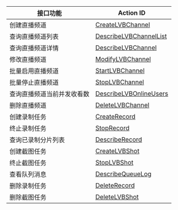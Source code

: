 | 接口功能 | Action ID | 
|---------|---------|
| 创建直播频道 | [CreateLVBChannel](https://www.qcloud.com/doc/api/258/4715) | 
| 查询直播频道列表 | [DescribeLVBChannelList](https://www.qcloud.com/doc/api/258/4716) | 
| 查询直播频道详情 | [DescribeLVBChannel](https://www.qcloud.com/doc/api/258/4717) | 
| 修改直播频道 | [ModifyLVBChannel](https://www.qcloud.com/doc/api/258/4718) | 
| 批量启用直播频道 | [StartLVBChannel](https://www.qcloud.com/doc/api/258/4719) | 
| 批量停止直播频道 | [StopLVBChannel](https://www.qcloud.com/doc/api/258/4720) | 
| 查询直播频道当前并发收看数 | [DescribeLVBOnlineUsers](https://www.qcloud.com/doc/api/258/4721) | 
| 删除直播频道 | [DeleteLVBChannel](https://www.qcloud.com/doc/api/258/4722) | 
| 创建录制任务 | [CreateRecord](https://www.qcloud.com/doc/api/258/4723) | 
| 终止录制任务 | [StopRecord](https://www.qcloud.com/doc/api/258/4724) | 
| 查询已录制分片列表 | [DescribeRecord](https://www.qcloud.com/doc/api/258/4725) | 
| 创建截图任务 | [CreateLVBShot](https://www.qcloud.com/doc/api/258/4726) | 
| 终止截图任务 | [StopLVBShot](https://www.qcloud.com/doc/api/258/4727) | 
| 查看队列消息 | [DescribeQueueLog](https://www.qcloud.com/doc/api/258/4728) | 
| 删除录制任务 | [DeleteRecord](https://www.qcloud.com/doc/api/258/4729) | 
| 删除截图任务 | [DeleteLVBShot](https://www.qcloud.com/doc/api/258/4730) | 